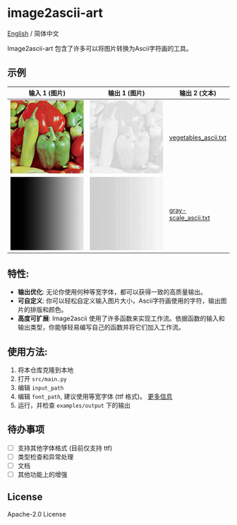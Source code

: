 # image2ascii-art

[English](../../../README.md) / 简体中文

Image2ascii-art 包含了许多可以将图片转换为Ascii字符画的工具。

## 示例
| 输入 1 (图片)                     | 输出 1 (图片)                                 | 输出 2 (文本)                                                          |
| --------------------------------- | --------------------------------------------- | ---------------------------------------------------------------------- |
| ![vegetables.png](vegetables.png) | ![vegetables_ascii.png](vegetables_ascii.png) | [vegetables_ascii.txt](../../../examples/output/vegetables_ascii.txt) |
| ![gray-scale.png](gray-scale.png) | ![gray-scale_ascii.png](gray-scale_ascii.png) | [gray-scale_ascii.txt](../../../examples/output/gray-scale_ascii.txt)  |

## 特性:
* **输出优化**: 无论你使用何种等宽字体，都可以获得一致的高质量输出。
* **可自定义**: 你可以轻松自定义输入图片大小，Ascii字符画使用的字符，输出图片的排版和颜色。
* **高度可扩展**: Image2ascii 使用了许多函数来实现工作流。依据函数的输入和输出类型，你能够轻易编写自己的函数并将它们加入工作流。

## 使用方法:
1. 将本仓库克隆到本地
2. 打开 `src/main.py`
3. 编辑 `input_path`
4. 编辑 `font_path`, 建议使用等宽字体 (ttf 格式)。 [更多信息](../../../assets/README.md)
5. 运行，并检查 `examples/output` 下的输出

## 待办事项
- [ ] 支持其他字体格式 (目前仅支持 ttf)
- [ ] 类型检查和异常处理
- [ ] 文档
- [ ] 其他功能上的增强

## License
Apache-2.0 License